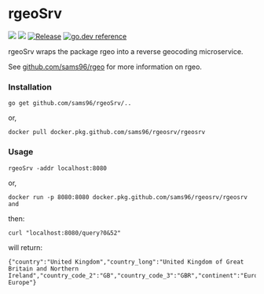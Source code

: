# rgeoSrv
[![](https://img.shields.io/github/workflow/status/sams96/rgeoSrv/continuous-integration?style=for-the-badge)](https://github.com/sams96/rgeoSrv/actions?query=workflow%3Acontinuous-integration)
[![](https://goreportcard.com/badge/github.com/sams96/rgeoSrv?style=for-the-badge)](https://goreportcard.com/report/github.com/sams96/rgeoSrv)
[![Release](https://img.shields.io/github/tag/sams96/rgeoSrv.svg?label=release&color=24B898&logo=github&style=for-the-badge)](https://github.com/sams96/rgeoSrv/releases/latest)
[![go.dev reference](https://img.shields.io/badge/go.dev-reference-007d9c?logo=go&logoColor=white&style=for-the-badge)](https://pkg.go.dev/github.com/sams96/rgeoSrv)

rgeoSrv wraps the package rgeo into a reverse geocoding microservice.

See [github.com/sams96/rgeo](https://github.com/sams96/rgeo) for more
information on rgeo.

### Installation

    go get github.com/sams96/rgeoSrv/..

or,

    docker pull docker.pkg.github.com/sams96/rgeosrv/rgeosrv

### Usage

    rgeoSrv -addr localhost:8080

or,

	docker run -p 8080:8080 docker.pkg.github.com/sams96/rgeosrv/rgeosrv and

then:

    curl "localhost:8080/query?0&52"

will return:

    {"country":"United Kingdom","country_long":"United Kingdom of Great Britain and Northern Ireland","country_code_2":"GB","country_code_3":"GBR","continent":"Europe","region":"Europe","subregion":"Northern Europe"}
